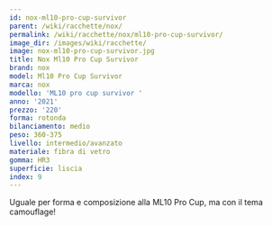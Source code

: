```yaml
---
id: nox-ml10-pro-cup-survivor
parent: /wiki/racchette/nox/
permalink: /wiki/racchette/nox/ml10-pro-cup-survivor/
image_dir: /images/wiki/racchette/
image: nox-ml10-pro-cup-survivor.jpg
title: Nox Ml10 Pro Cup Survivor
brand: nox
model: Ml10 Pro Cup Survivor
marca: nox
modello: 'ML10 pro cup survivor '
anno: '2021'
prezzo: '220'
forma: rotonda
bilanciamento: medio
peso: 360-375
livello: intermedio/avanzato
materiale: fibra di vetro
gomma: HR3
superficie: liscia
index: 9
---
```

Uguale per forma e composizione alla ML10 Pro Cup, ma con il tema camouflage!